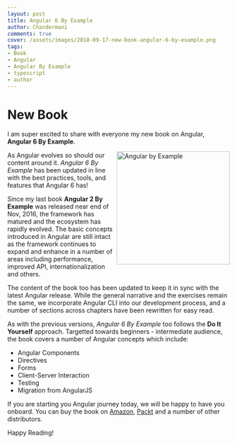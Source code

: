 ```yaml
---
layout: post
title: Angular 6 By Example
author: Chandermani
comments: true
cover: /assets/images/2018-09-17-new-book-angular-6-by-example.png
tags:
- Book
- Angular
- Angular By Example
- typescript
- author
---
```


# New Book

I am super excited to share with everyone my new book on Angular, **Angular 6 By Example**.


<a href="https://www.packtpub.com/web-development/angular-example-third-edition?utm_source=github&utm_medium=repository&utm_campaign=9781788835176"><img src="https://www.packtpub.com/sites/default/files/B09551_cover.png" alt="Angular by Example" height="256px" align="right"></a>

As Angular evolves so should our content around it. *Angular 6 By Example* has been updated in line with the best practices, tools, and features that Angular 6 has!

Since my last book **Angular 2 By Example** was released near end of Nov, 2016, the framework has matured and the ecosystem has rapidly evolved. The basic concepts introduced in Angular are still intact as the framework continues to expand and enhance in a number of areas including performance, improved API, internationalization and others.

The content of the book too has been updated to keep it in sync with the latest Angular release. While the general narrative and the exercises remain the same, we incorporate Angular CLI into our development process, and a number of sections across chapters have been rewritten for easy read.

As with the previous versions, *Angular 6 By Example* too follows the **Do It Yourself** approach.  Targetted towards beginners - intermediate audience, the book covers a number of Angular concepts which include:

- Angular Components
- Directives
- Forms
- Client-Server Interaction
- Testing
- Migration from AngularJS

If you are starting you Angular journey today, we will be happy to have you onboard. You can buy the book on [Amazon](https://www.amazon.com/Angular-Example-running-building-real-world/dp/1788835174/ref=sr_1_1?s=books&ie=UTF8&qid=1537217720&sr=1-1&keywords=angular+6+by+example%2C+3rd+edition), [Packt](https://www.packtpub.com/web-development/angular-example-third-edition) and a number of other distributors.

Happy Reading!